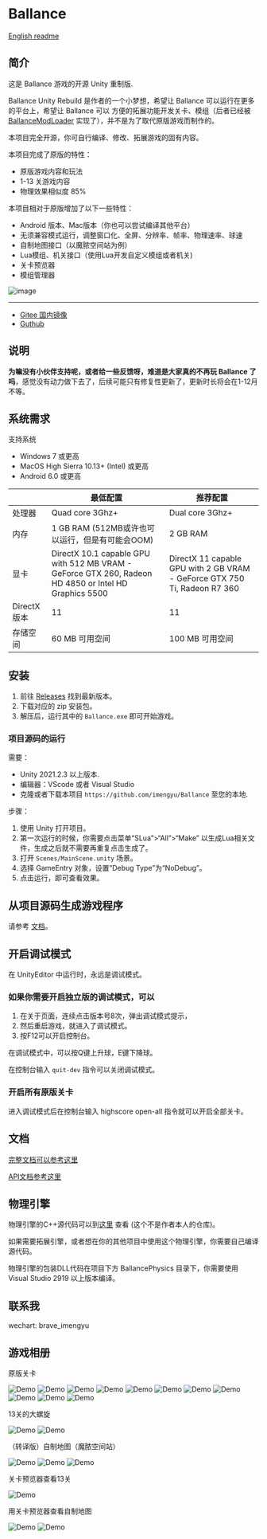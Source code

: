 # Ballance

[English readme](./README.en.md)

## 简介

这是 Ballance 游戏的开源 Unity 重制版.

Ballance Unity Rebuild 是作者的一个小梦想，希望让 Ballance 可以运行在更多的平台上，希望让 Ballance 可以
方便的拓展功能开发关卡、模组（后者已经被 [BallanceModLoader](https://github.com/Gamepiaynmo/BallanceModLoader) 实现了），并不是为了取代原版游戏而制作的。

本项目完全开源，你可自行编译、修改、拓展游戏的固有内容。

本项目完成了原版的特性：

* 原版游戏内容和玩法
* 1-13 关游戏内容
* 物理效果相似度 85%

本项目相对于原版增加了以下一些特性：

* Android 版本、Mac版本（你也可以尝试编译其他平台）
* 无须兼容模式运行，调整窗口化、全屏、分辨率、帧率、物理速率、球速
* 自制地图接口（以魔脓空间站为例）
* Lua模组、机关接口（使用Lua开发自定义模组或者机关)
* 关卡预览器
* 模组管理器

![image](/Assets/System/Textures/splash_app.bmp)

---

* [Gitee 国内镜像](https://gitee.com/imengyu/Ballance)
* [Guthub](https://github.com/imengyu/Ballance)

## 说明

**为嘛没有小伙伴支持呢，或者给一些反馈呀，难道是大家真的不再玩 Ballance 了吗**，感觉没有动力做下去了，后续可能只有修复性更新了，更新时长将会在1-12月不等。

## 系统需求

支持系统

* Windows 7 或更高
* MacOS High Sierra 10.13+ (Intel) 或更高
* Android 6.0 或更高

||最低配置|推荐配置|
|---|---|---|
|处理器|Quad core 3Ghz+|Dual core 3Ghz+|
|内存|1 GB RAM (512MB或许也可以运行，但是有可能会OOM) |2 GB RAM|
|显卡|DirectX 10.1 capable GPU with 512 MB VRAM - GeForce GTX 260, Radeon HD 4850 or Intel HD Graphics 5500|DirectX 11 capable GPU with 2 GB VRAM - GeForce GTX 750 Ti, Radeon R7 360|
|DirectX 版本|11|11|
|存储空间|60 MB 可用空间|100 MB 可用空间|

## 安装

1. 前往 [Releases](https://github.com/imengyu/Ballance/releases) 找到最新版本。
2. 下载对应的 zip 安装包。
3. 解压后，运行其中的 `Ballance.exe` 即可开始游戏。

### 项目源码的运行

需要：

* Unity 2021.2.3 以上版本.
* 编辑器：VScode 或者 Visual Studio
* 克隆或者下载本项目 `https://github.com/imengyu/Ballance` 至您的本地.

步骤：

1. 使用 Unity 打开项目。
2. 第一次运行的时候，你需要点击菜单“SLua”>“All”>“Make” 以生成Lua相关文件，生成之后就不需要再重复点击生成了。
3. 打开 `Scenes/MainScene.unity` 场景。
4. 选择 GameEntry 对象，设置“Debug Type”为“NoDebug”。
5. 点击运行，即可查看效果。

## 从项目源码生成游戏程序

请参考 [文档](/tree/main/docs/Help)。

## 开启调试模式

在 UnityEditor 中运行时，永远是调试模式。

### 如果你需要开启独立版的调试模式，可以

1. 在关于页面，连续点击版本号8次，弹出调试模式提示，
2. 然后重启游戏，就进入了调试模式。
3. 按F12可以开启控制台。

在调试模式中，可以按Q键上升球，E键下降球。

在控制台输入 `quit-dev` 指令可以关闭调试模式。

### 开启所有原版关卡

进入调试模式后在控制台输入 highscore open-all 指令就可以开启全部关卡。

## 文档

[完整文档可以参考这里](https://imengyu.github.io/Ballance/#/readme)

[API文档参考这里](https://imengyu.github.io/Ballance/#/LuaApi/readme)

## 物理引擎

物理引擎的C++源代码可以到[这里](https://github.com/nillerusr/source-physics) 查看 (这个不是作者本人的仓库)。

如果需要拓展引擎，或者想在你的其他项目中使用这个物理引擎，你需要自己编译源代码。

物理引擎的包装DLL代码在项目下方 BallancePhysics 目录下，你需要使用 Visual Studio 2919 以上版本编译。

## 联系我

wechart: brave_imengyu

## 游戏相册

原版关卡

![Demo](docs/DemoImages/11.jpg)
![Demo](docs/DemoImages/12.jpg)
![Demo](docs/DemoImages/13.jpg)
![Demo](docs/DemoImages/14.jpg)
![Demo](docs/DemoImages/18.jpg)
![Demo](docs/DemoImages/9.jpg)
![Demo](docs/DemoImages/6.jpg)
![Demo](docs/DemoImages/7.jpg)
![Demo](docs/DemoImages/15.jpg)
![Demo](docs/DemoImages/16.jpg)
![Demo](docs/DemoImages/17.jpg)

13关的大螺旋

![Demo](docs/DemoImages/9.gif)
![Demo](docs/DemoImages/10.png)

（转译版）自制地图（魔脓空间站）

![Demo](docs/DemoImages/3.jpg)
![Demo](docs/DemoImages/4.jpg)
![Demo](docs/DemoImages/5.jpg)

关卡预览器查看13关

![Demo](docs/DemoImages/8.jpg)

用关卡预览器查看自制地图

![Demo](docs/DemoImages/1.jpg)
![Demo](docs/DemoImages/2.jpg)
